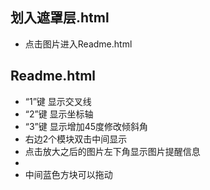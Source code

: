 ## 划入遮罩层.html
- 点击图片进入Readme.html
## Readme.html
- “1”键 显示交叉线
- “2”键 显示坐标轴
- “3”键 显示增加45度修改倾斜角
- 右边2个模块双击中间显示
- 点击放大之后的图片左下角显示图片提醒信息
- 
- 中间蓝色方块可以拖动
